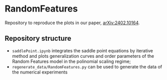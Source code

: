 # RandomFeatures

Repository to reproduce the plots in our paper, [arXiv:2402.10164](https://arxiv.org/abs/2402.10164).

## Repository structure

- `saddlePoint.ipynb` integrates the saddle point equations by iterative method and plots generalization curves and order parameters of the Random Features model in the polinomial scaling regime;
- `regenerate_data/RandomFeatures.py` can be used to generate the data of the numerical experiments
